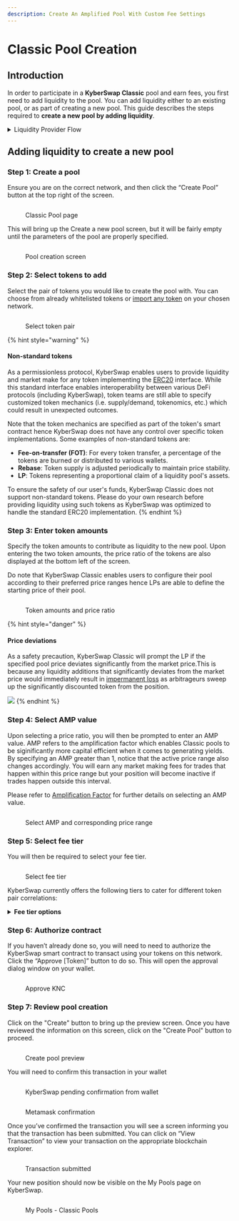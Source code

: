 ```yaml
---
description: Create An Amplified Pool With Custom Fee Settings
---
```


# Classic Pool Creation

## Introduction

In order to participate in a **KyberSwap Classic** pool and earn fees, you first need to add liquidity to the pool. You can add liquidity either to an existing pool, or as part of creating a new pool. This guide describes the steps required to **create a new pool by adding liquidity**.

<details>

<summary>Liquidity Provider Flow</summary>

Still deciding on which solution suits you best?&#x20;

* **Overview**: [Earn Yield By Contributing Liquidity](../../../kyberswap-solutions/kyberswap-interface/user-guides/earn-yield-by-contributing-liquidity.md)
* **Detailed comparison**:  [Classic vs Elastic](../../classic-vs-elastic/)&#x20;

#### Next steps

1. [Connect Your Wallet](../../../kyberswap-solutions/kyberswap-interface/user-guides/connect-your-wallet.md)
2. [Switching Networks](../../../kyberswap-solutions/kyberswap-interface/user-guides/selecting-preferred-network.md)
3. **Classic Pool Creation <-**
4. [Add Liquidity To An Existing Classic Pool](add-liquidity-to-an-existing-classic-pool.md)
5. [Yield Farming On Classic](yield-farming-on-classic.md)
6. [Removing Liquidity On Classic](removing-liquidity-on-classic.md)

</details>

## Adding liquidity to create a new pool

### Step 1: Create a pool

Ensure you are on the correct network, and then click the “Create Pool” button at the top right of the screen.

<figure><img src="../../../.gitbook/assets/image (93).png" alt=""><figcaption><p>Classic Pool page</p></figcaption></figure>

This will bring up the Create a new pool screen, but it will be fairly empty until the parameters of the pool are properly specified.

<figure><img src="../../../.gitbook/assets/image (76).png" alt=""><figcaption><p>Pool creation screen</p></figcaption></figure>

### **Step 2**: Select tokens to add

Select the pair of tokens you would like to create the pool with. You can choose from already whitelisted tokens or [import any token](../../../kyberswap-solutions/kyberswap-interface/user-guides/add-your-favourite-tokens.md) on your chosen network.

<figure><img src="../../../.gitbook/assets/image (26).png" alt=""><figcaption><p>Select token pair</p></figcaption></figure>

{% hint style="warning" %}
#### Non-standard tokens

As a permissionless protocol, KyberSwap enables users to provide liquidity and market make for any token implementing the [ERC20](https://docs.openzeppelin.com/contracts/4.x/erc20) interface. While this standard interface enables interoperability between various DeFi protocols (including KyberSwap), token teams are still able to specify customized token mechanics (i.e. supply/demand, tokenomics, etc.) which could result in unexpected outcomes.

Note that the token mechanics are specified as part of the token's smart contract hence KyberSwap does not have any control over specific token implementations. Some examples of non-standard tokens are:

* **Fee-on-transfer (FOT)**: For every token transfer, a percentage of the tokens are burned or distributed to various wallets.&#x20;
* **Rebase**: Token supply is adjusted periodically to maintain price stability.
* **LP**: Tokens representing a proportional claim of a liquidity pool's assets.

To ensure the safety of our user's funds, KyberSwap Classic does not support non-standard tokens. Please do your own research before providing liquidity using such tokens as KyberSwap was optimized to handle the standard ERC20 implementation.
{% endhint %}

### Step 3: Enter token amounts

Specify the token amounts to contribute as liquidity to the new pool. Upon entering the two token amounts, the price ratio of the tokens are also displayed at the bottom left of the screen.

Do note that KyberSwap Classic enables users to configure their pool according to their preferred price ranges hence LPs are able to define the starting price of their pool.

<figure><img src="../../../.gitbook/assets/image (5).png" alt=""><figcaption><p>Token amounts and price ratio</p></figcaption></figure>

{% hint style="danger" %}
#### Price deviations

As a safety precaution, KyberSwap Classic will prompt the LP if the specified pool price deviates significantly from the market price.This is because any liquidity additions that significantly deviates from the market price would immediately result in [impermanent loss](../../../getting-started/foundational-topics/decentralized-finance/impermanent-loss.md) as arbitrageurs sweep up the significantly discounted token from the position.

![](<../../../.gitbook/assets/image (59).png>)
{% endhint %}

### Step 4: Select AMP value

Upon selecting a price ratio, you will then be prompted to enter an AMP value. AMP refers to the amplification factor which enables Classic pools to be siginificantly more capital efficient when it comes to generating yields. By specifying an AMP greater than 1, notice that the active price range also changes accordingly. You will earn any market making fees for trades that happen within this price range but your position will become inactive if trades happen outside this interval.

Please refer to [Amplification Factor](../concepts/dynamic-pricing-curves.md#amplification-factor-amp) for further details on selecting an AMP value.

<figure><img src="../../../.gitbook/assets/image (124).png" alt=""><figcaption><p>Select AMP and corresponding price range</p></figcaption></figure>

### Step 5: Select fee tier

You will then be required to select your fee tier.

<figure><img src="../../../.gitbook/assets/image (108).png" alt=""><figcaption><p>Select fee tier</p></figcaption></figure>

KyberSwap currently offers the following tiers to cater for different token pair correlations:

<details>

<summary><strong>Fee tier options</strong></summary>

1. **0.008% fee tier: Best for very stable pairs**\
   The 0.008% fee tier is ideal for token pairs that typically trade at a fixed or extremely high correlated rate, such as pairs of stablecoins (e.g. DAI-USDC). Liquidity providers take on minimal price risk in these pools, and traders expect to pay minimal fees.
2. **0.01% fee tier: Best for very stable pairs**\
   The 0.01% fee tier is ideal for token pairs that typically trade at a fixed or extremely high correlated rate, such as pairs of stablecoins (e.g. DAI-USDC). Liquidity providers take on minimal price risk in these pools, and traders expect to pay minimal fees.
3. **0.05% fee tier: Best for stable pairs**\
   The 0.04% fee tier is ideal for token pairs that typically trade at a fixed or highly correlated rate, such as pairs of stablecoins (e.g. DAI-USDC). Liquidity providers take on minimal price risk in these pools, and traders expect to pay minimal fees.
4. **0.3% fee tier: Best for most pairs**\
   The 0.30% fee tier is best suited for less correlated token pairs such as the ETH-DAI token pair, which are subject to significant price movements to either upside or downside. This higher fee is more likely to compensate liquidity providers for the greater price risk that they take on relative to stablecoin LPs.
5. **0.5% fee tier: Best for weakly correlated pairs**\
   The 0.5% fee tier is best suited for weakly correlated token pairs such as the ETH-LINK token pair, which are subject to price movements to either upside or downside. This higher fee is more likely to compensate liquidity providers for the greater price risk that they take on relative to stablecoin liquidity providers.
6. **1% fee tier: Best for exotic pairs**\
   The 1% fee tier is best suited for even less correlated token pairs such as the ETH-KNC token pair, which are subject to significant price movements to either upside or downside. This higher fee is more likely to compensate liquidity providers for the greater price risk that they take on relative to stablecoin liquidity providers.

</details>

### **Step 6**: Authorize contract

If you haven’t already done so, you will need to need to authorize the KyberSwap smart contract to transact using your tokens on this network. Click the “Approve \[Token]” button to do so. This will open the approval dialog window on your wallet.

<figure><img src="../../../.gitbook/assets/image (79).png" alt=""><figcaption><p>Approve KNC</p></figcaption></figure>

### Step 7: Review pool creation

Click on the "Create" button to bring up the preview screen. Once you have reviewed the information on this screen, click on the "Create Pool" button to proceed.

<figure><img src="../../../.gitbook/assets/image (68).png" alt=""><figcaption><p>Create pool preview</p></figcaption></figure>

You will need to confirm this transaction in your wallet

<figure><img src="../../../.gitbook/assets/image (162).png" alt=""><figcaption><p>KyberSwap pending confirmation from wallet</p></figcaption></figure>

<figure><img src="../../../.gitbook/assets/image (15).png" alt=""><figcaption><p>Metamask confirmation</p></figcaption></figure>

Once you’ve confirmed the transaction you will see a screen informing you that the transaction has been submitted. You can click on “View Transaction” to view your transaction on the appropriate blockchain explorer.

<figure><img src="../../../.gitbook/assets/image (147).png" alt=""><figcaption><p>Transaction submitted</p></figcaption></figure>

Your new position should now be visible on the My Pools page on KyberSwap.

<figure><img src="../../../.gitbook/assets/image (105).png" alt=""><figcaption><p>My Pools - Classic Pools </p></figcaption></figure>
